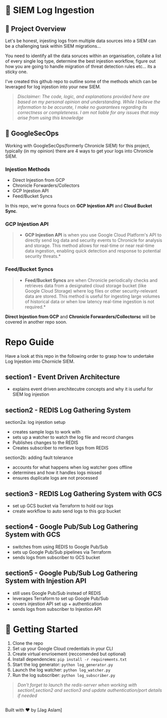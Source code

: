 # 🚀 SIEM Log Ingestion

## 🌟 Project Overview

Let's be honest, injesting logs from multiple data sources into a SIEM can be a challenging task within SIEM migrations...

You need to identify all the data soruces within an organisation, collate a list of every single log type, determine the best injestion workflow, figure out how you are going to handle migration of threat detection rules etc... its a sticky one. 

I've created this github repo to outline some of the methods which can be leveraged for log injestion into your new SIEM. 

> *Disclaimer: The code, logic, and explanations provided here are based on my personal opinion and understanding. While I believe the information to be accurate, I make no guarantees regarding its correctness or completeness. I am not liable for any issues that may arise from using this knowledge*

## 🌟 GoogleSecOps

Working with GoogleSecOps(formerly Chronicle SIEM) for this project,
typically (in my opinion) there are 4 ways to get your logs into Chronicle SIEM. 

### Injestion Methods 
 - Direct Injestion from GCP
 - Chronicle Forwarders/Collectors
 - GCP Injestion API
 - Feed/Bucket Syncs

In this repo, we're gonna foucs on **GCP Injestion API** and **Cloud Bucket Sync**. 

### GCP Injestion API
> * **GCP Injestion API** is when you use Google Cloud Platform's API to directly send log data and security events to Chronicle for analysis and storage. This method allows for real-time or near real-time data ingestion, enabling quick detection and response to potential security threats.*
### Feed/Bucket Syncs
> * **Feed/Bucket Syncs** are when Chronicle periodically checks and retrieves data from a designated cloud storage bucket (like Google Cloud Storage) where log files or other security-relevant data are stored. This method is useful for ingesting large volumes of historical data or when low latency real-time ingestion is not required.*

**Direct Injestion from GCP** and **Chronicle Forwarders/Collectorsc** will be covered in another repo soon. 

# Repo Guide

Have a look at this repo in the following order to grasp how to undertake Log Injestion into Chornicle SIEM. 

## section1 - Event Driven Architecture  
 
 - explains event driven arechitecutre concepts and why it is useful for SIEM log injestion

## section2 - REDIS Log Gathering System 
 
 section2a: log injestion setup
 - creates sample logs to work with
 - sets up a watcher to watch the log file and record changes
 - Publishes changes to the REDIS 
 - Creates subscriber to rertieve logs from REDIS

 section2b: adding fault tolerance
 - accounts for what happens when log watcher goes offline
 - determines and how it handles logs missed
 - ensures duplicate logs are not processed 


## section3 - REDIS Log Gathering System with GCS 

 - set up GCS bucket via Terraform to hold our logs
 - create workflow to auto send logs to this gcp bucket 


## section4 - Google Pub/Sub Log Gathering System with GCS 
 
 - switches from using REDIS to Google Pub/Sub 
 - sets up Google Pub/Sub pipelines via Terraform
 - sends logs from subscriber to GCS bucket

## section5 - Google Pub/Sub Log Gathering System with Injestion API 
 
 - still uses Google Pub/Sub instead of REDIS
 - leverages Terraform to set up Google Pub/Sub
 - covers injestion API set up + authentication
 - sends logs from subscriber to Injestion API



# 🚀 Getting Started

1. Clone the repo
2. Set up your Google Cloud credentials in your CLI
3. Create virtual envrioement (reccomended but optional)
4. Install dependencies: `pip install -r requirements.txt`
5. Start the log generator: `python log_generator.py`
6. Launch the log watcher: `python log_watcher.py`
7. Run the log subscriber: `python log_subscriber.py`

> *Don't forget to launch the redis-server when working with section1,section2 and section3 and update authentication/port details if needed*


## 

Built with ❤️ by [Jag Aslam]
